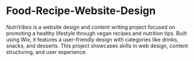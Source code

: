 # Food-Recipe-Website-Design
*NutriVibes* is a website design and content writing project focused on promoting a healthy lifestyle through vegan recipes and nutrition tips. Built using Wix, it features a user-friendly design with categories like drinks, snacks, and desserts. This project showcases skills in web design, content structuring, and user experience.
